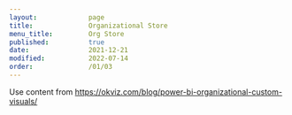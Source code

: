 ```yaml
---
layout:             page
title:              Organizational Store
menu_title:         Org Store
published:          true
date:               2021-12-21
modified:           2022-07-14
order:              /01/03
---
```

<todo assign="daniele">Use content from https://okviz.com/blog/power-bi-organizational-custom-visuals/</todo>